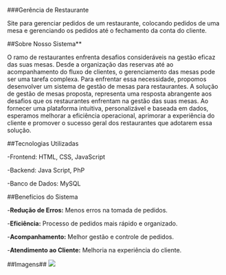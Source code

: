 ###Gerência de Restaurante

Site para gerenciar pedidos de um restaurante, colocando pedidos de uma mesa e gerenciando os pedidos até o fechamento da conta do cliente.

##Sobre Nosso Sistema**

O ramo de restaurantes enfrenta desafios consideráveis na gestão eficaz das suas mesas. Desde a organização das reservas até ao acompanhamento do fluxo de clientes, o gerenciamento das mesas pode ser uma tarefa complexa. Para enfrentar essa necessidade, propomos desenvolver um sistema de gestão de mesas para restaurantes.
A solução de gestão de mesas proposta, representa uma resposta abrangente aos desafios que os restaurantes enfrentam na gestão das suas mesas. Ao fornecer uma plataforma intuitiva, personalizável e baseada em dados, esperamos melhorar a eficiência operacional, aprimorar a experiência do cliente e promover o sucesso geral dos restaurantes que adotarem essa solução.

##Tecnologias Utilizadas

-Frontend: HTML, CSS, JavaScript

-Backend: Java Script, PhP

-Banco de Dados: MySQL

##Benefícios do Sistema

-**Redução de Erros:** Menos erros na tomada de pedidos.

-**Eficiência:** Processo de pedidos mais rápido e organizado.

-**Acompanhamento:** Melhor gestão e controle de pedidos.

-**Atendimento ao Cliente:** Melhoria na experiência do cliente.

##Imagens##
![](https://i.pinimg.com/736x/fe/36/d7/fe36d78f1e207a63eed39056d6f3760f.jpg)

